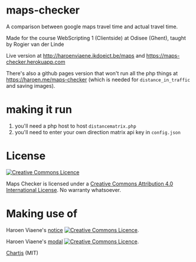 # maps-checker

A comparison between google maps travel time and actual travel time.

Made for the course WebScripting 1 (Clientside) at Odisee (Ghent), taught by Rogier van der Linde

Live version at http://haroenviaene.ikdoeict.be/maps and https://maps-checker.herokuapp.com

There's also a github pages version that won't run all the php things at https://haroen.me/maps-checker (which is needed for `distance_in_traffic` and saving images).

# making it run

1. you'll need a php host to host `distancematrix.php`
2. you'll need to enter your own direction matrix api key in `config.json`

# License

[![Creative Commons Licence](https://i.creativecommons.org/l/by/4.0/88x31.png)](http://creativecommons.org/licenses/by/4.0/)

Maps Checker is licensed under a [Creative Commons Attribution 4.0 International License](http://creativecommons.org/licenses/by/4.0/). No warranty whatsoever.

# Making use of

Haroen Viaene's [notice](https://github.com/haroenv/notice) [![Creative Commons Licence](https://i.creativecommons.org/l/by/4.0/88x31.png)](http://creativecommons.org/licenses/by/4.0/).

Haroen Viaene's [modal](https://github.com/haroenv/modal) [![Creative Commons Licence](https://i.creativecommons.org/l/by/4.0/88x31.png)](http://creativecommons.org/licenses/by/4.0/).


[Chartjs](http://www.chartjs.org/) (MIT)